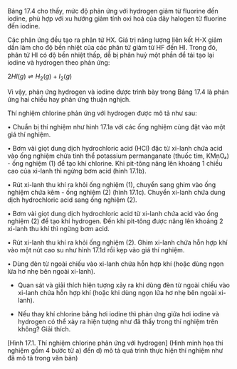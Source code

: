 Bảng 17.4 cho thấy, mức độ phản ứng với hydrogen giảm từ fluorine đến iodine, phù hợp với xu hướng giảm tính oxi hoá của dãy halogen từ fluorine đến iodine.

Các phản ứng đều tạo ra phân tử HX. Giá trị năng lượng liên kết H-X giảm dần làm cho độ bền nhiệt của các phân tử giảm từ HF đến HI. Trong đó, phân tử HI có độ bền nhiệt thấp, dễ bị phân huỷ một phần để tái tạo lại iodine và hydrogen theo phản ứng:

$2HI(g) \rightleftharpoons H_2(g) + I_2(g)$

Vì vậy, phản ứng hydrogen và iodine được trình bày trong Bảng 17.4 là phản ứng hai chiều hay phản ứng thuận nghịch.

Thí nghiệm chlorine phản ứng với hydrogen được mô tả như sau:

• Chuẩn bị thí nghiệm như hình 17.1a với các ống nghiệm cùng đặt vào một giá thí nghiệm.

• Bơm vài giọt dung dịch hydrochloric acid (HCl) đặc từ xi-lanh chứa acid vào ống nghiệm chứa tinh thể potassium permanganate (thuốc tím, KMnO₄) - ống nghiệm (1) để tạo khí chlorine. Khi pit-tông nâng lên khoảng 1 chiều cao của xi-lanh thì ngừng bơm acid (hình 17.1b).

• Rút xi-lanh thu khí ra khỏi ống nghiệm (1), chuyển sang ghim vào ống nghiệm chứa kẽm - ống nghiệm (2) (hình 17.1c). Chuyển xi-lanh chứa dung dịch hydrochloric acid sang ống nghiệm (2).

• Bơm vài giọt dung dịch hydrochloric acid từ xi-lanh chứa acid vào ống nghiệm (2) để tạo khí hydrogen. Đến khi pit-tông được nâng lên khoảng 2 xi-lanh thu khí thì ngừng bơm acid.

• Rút xi-lanh thu khí ra khỏi ống nghiệm (2). Ghim xi-lanh chứa hỗn hợp khí vào một nút cao su như hình 17.1d rồi kẹp vào giá thí nghiệm.

• Dùng đèn từ ngoài chiếu vào xi-lanh chứa hỗn hợp khí (hoặc dùng ngọn lửa hơ nhẹ bên ngoài xi-lanh).

- Quan sát và giải thích hiện tượng xảy ra khi dùng đèn từ ngoài chiếu vào xi-lanh chứa hỗn hợp khí (hoặc khi dùng ngọn lửa hơ nhẹ bên ngoài xi-lanh).

- Nếu thay khí chlorine bằng hơi iodine thì phản ứng giữa hơi iodine và hydrogen có thể xảy ra hiện tượng như đã thấy trong thí nghiệm trên không? Giải thích.

[Hình 17.1. Thí nghiệm chlorine phản ứng với hydrogen]
(Hình minh họa thí nghiệm gồm 4 bước từ a) đến d) mô tả quá trình thực hiện thí nghiệm như đã mô tả trong văn bản)